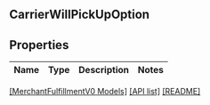 ## CarrierWillPickUpOption

## Properties

Name | Type | Description | Notes
------------ | ------------- | ------------- | -------------

[[MerchantFulfillmentV0 Models]](../) [[API list]](../../Api) [[README]](../../../README.md)

